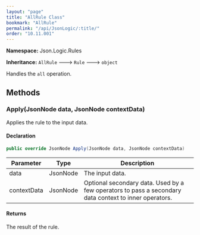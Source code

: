 ```yaml
---
layout: "page"
title: "AllRule Class"
bookmark: "AllRule"
permalink: "/api/JsonLogic/:title/"
order: "10.11.001"
---
```

**Namespace:** Json.Logic.Rules

**Inheritance:**
`AllRule`
 🡒 
`Rule`
 🡒 
`object`

Handles the `all` operation.

## Methods

### Apply(JsonNode data, JsonNode contextData)

Applies the rule to the input data.

#### Declaration

```c#
public override JsonNode Apply(JsonNode data, JsonNode contextData)
```

| Parameter | Type | Description |
|---|---|---|
| data | JsonNode | The input data. |
| contextData | JsonNode | Optional secondary data.  Used by a few operators to pass a secondary     data context to inner operators. |


#### Returns

The result of the rule.

